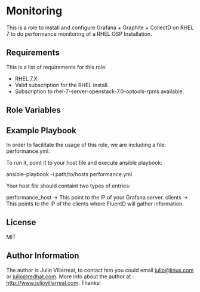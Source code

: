 Monitoring
==========

This is a role to install and configure Grafana + Graphite + CollectD on RHEL 7 to do performance monitoring of a  RHEL OSP Installation.

Requirements
------------

This is a list of requirements for this role: 
- RHEL 7.X
- Valid subscription for the RHEL install. 
- Subscription to  rhel-7-server-openstack-7.0-optools-rpms available. 

Role Variables
--------------



Example Playbook
----------------

In order to facilitate the usage of this role, we are including a file: performance.yml.

To run it, point it to your host file and execute ansible playbook: 

ansible-playbook -i path/to/hosts performance.yml

Your host file should containt two types of entries: 

performance_host -> This point to the IP of your Grafana server. 
clients -> This points to the IP of the clients where FluentD will gather information.

License
-------

MIT

Author Information
------------------

The author is Julio Villarreal, to contact him you could email julio@linux.com or julio@redhat.com. More info about the author at : http://www.juliovillarreal.com. Thanks!
